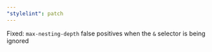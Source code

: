 ```yaml
---
"stylelint": patch
---
```


Fixed: `max-nesting-depth` false positives when the `&` selector is being ignored
